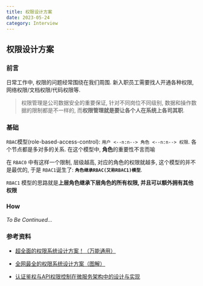 ```yaml
---
title: 权限设计方案
date: 2023-05-24
category: Interview
---
```


## 权限设计方案

<!-- authenticate -->

### 前言

日常工作中, 权限的问题经常围绕在我们周围. 新入职员工需要找人开通各种权限, 网络权限/文档权限/代码权限等.

> 权限管理是公司数据安全的重要保证, 针对不同岗位不同级别, 数据和操作数据的限制都是不一样的, 而**权限管理就是要让各个人在系统上各司其职**.

### 基础

`RBAC`模型(role-based-access-control): `用户 <--n:n--> 角色 <--n:n--> 权限`. 各个节点都是多对多的关系. 在这个模型中, **角色**的重要性不言而喻

在 `RBAC0` 中有这样一个限制, 层级越高, 对应的角色的权限就越多, 这个模型的并不是最优的, 于是 `RBAC1`诞生了: **`角色继承RBAC(又称RBAC1)模型`**.

`RBAC1` 模型的思路就是**上层角色继承下层角色的所有权限, 并且可以额外拥有其他权限**


### How

*To Be Continued...*

### 参考资料

- [超全面的权限系统设计方案！（万能通用）](https://zhuanlan.zhihu.com/p/411140534)

- [全网最全的权限系统设计方案（图解）](https://www.cnblogs.com/konglxblog/p/16597070.html)

- [认证鉴权与API权限控制在微服务架构中的设计与实现](https://blog.51cto.com/u_15284125/5191814)
